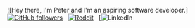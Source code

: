 ![Hey there, I'm Peter and I'm an aspiring software developer.]
[![GitHub followers](https://img.shields.io/github/followers/PiotrekWojtowicz?color=%23ddd&logo=GitHub&style=for-the-badge)](https://github.com/PiotrekWojtowicz) &nbsp; [![Reddit](https://img.shields.io/reddit/user-karma/combined/MarekBekied?color=%23ddd&label=REDDIT%20KARMA&style=for-the-badge)](https://www.reddit.com/user/MarekBekied) &nbsp; [![LinkedIn]()